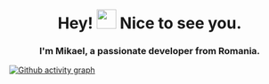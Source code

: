 <h1 align="center">Hey! <img src="https://media.giphy.com/media/hvRJCLFzcasrR4ia7z/giphy.gif" width="35px"> Nice to see you.</h1>
<h3 align="center">I'm Mikael, a passionate developer from Romania.</h3>

[![Github activity graph](https://activity-graph.herokuapp.com/graph?username=xmnr2k&theme=react-dark&hide_border=true&color=BDDFFF&line=6E93B5&point=BDDFFF)](https://github.com/xmnr2k)
